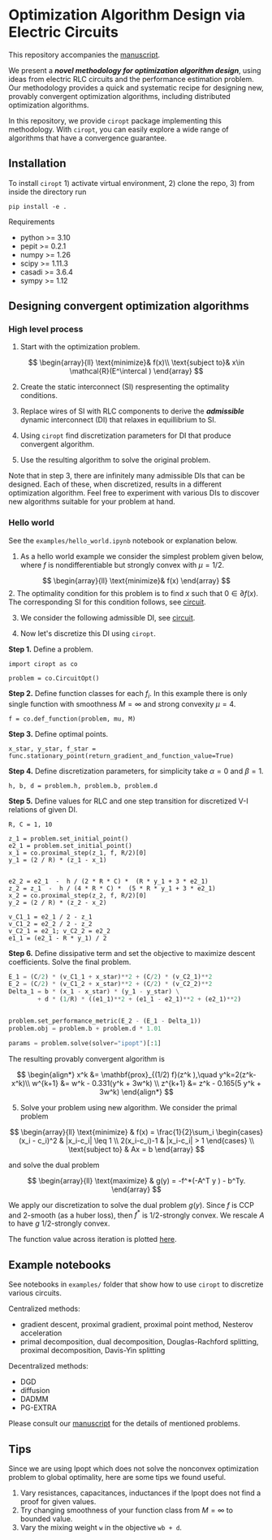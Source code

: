

# Optimization Algorithm Design via Electric Circuits
 
This repository accompanies the [manuscript](XXX).

We present a ***novel methodology for optimization algorithm design***, 
using ideas from electric RLC circuits and the performance estimation problem. 
Our methodology provides a quick and systematic recipe for designing new, provably convergent optimization algorithms, including distributed optimization algorithms. 

In this repository, we provide `ciropt` package implementing this methodology.
With `ciropt`, you can easily explore a wide range of algorithms that have a convergence guarantee.
 

## Installation
To install `ciropt` 1) activate virtual environment, 2) clone the repo, 3) from inside the directory run 
```python3
pip install -e .
```
Requirements
* python >= 3.10
* pepit >= 0.2.1
* numpy >= 1.26
* scipy >= 1.11.3
* casadi >= 3.6.4
* sympy >= 1.12


## Designing convergent optimization algorithms 

### High level process
1. Start with the optimization problem. 

$$
\begin{array}{ll}
\text{minimize}& f(x)\\
\text{subject to}& x\in \mathcal{R}(E^\intercal )
\end{array}
$$

2. Create the static interconnect (SI) respresenting the optimality conditions.

3. Replace wires of SI with RLC components to derive the ***admissible*** dynamic interconnect (DI) that relaxes in equillibrium to SI.

4. Using `ciropt` find discretization parameters for DI that produce convergent algorithm.

5. Use the resulting algorithm to solve the original problem. 

Note that in step 3, there are infinitely many admissible DIs that can be designed. 
Each of these, when discretized, results in a different optimization algorithm. 
Feel free to experiment with various DIs to discover new algorithms suitable for your problem at hand.


### Hello world
See the `examples/hello_world.ipynb` notebook or explanation below.

1. As a hello world example we consider the simplest problem given below, where $f$
is nondifferentiable but strongly convex with $\mu=1/2$.

$$
\begin{array}{ll}
\text{minimize}& f(x)
\end{array}
$$
2. The optimality condition for this problem is to find $x$ such that
$0 \in \partial f(x)$. The corresponding SI for this condition follows, see
[circuit](./examples/figures/hello_world_si.pdf).

3. We consider the following admissible DI, see 
[circuit](./examples/figures/hello_world_di.pdf).

4. Now let's discretize this DI using `ciropt`.


**Step 1.** Define a problem.
```python3
import ciropt as co

problem = co.CircuitOpt()
```

**Step 2.** Define function classes for each $f_i$. In this example there is only single function with smoothness $M=\infty$ and strong convexity $\mu=4$.
```python3
f = co.def_function(problem, mu, M)
```

**Step 3.** Define optimal points.
```python3
x_star, y_star, f_star = func.stationary_point(return_gradient_and_function_value=True)
```

**Step 4.** Define discretization parameters, for simplicity take $\alpha=0$ and $\beta=1$.
```python3
h, b, d = problem.h, problem.b, problem.d
```

**Step 5.** Define values for RLC and one step transition for discretized V-I relations
of given DI.
```python3
R, C = 1, 10

z_1 = problem.set_initial_point()
e2_1 = problem.set_initial_point()
x_1 = co.proximal_step(z_1, f, R/2)[0]
y_1 = (2 / R) * (z_1 - x_1)


e2_2 = e2_1  -  h / (2 * R * C) *  (R * y_1 + 3 * e2_1)  
z_2 = z_1  -  h / (4 * R * C) *  (5 * R * y_1 + 3 * e2_1)
x_2 = co.proximal_step(z_2, f, R/2)[0]
y_2 = (2 / R) * (z_2 - x_2)

v_C1_1 = e2_1 / 2 - z_1
v_C1_2 = e2_2 / 2 - z_2
v_C2_1 = e2_1; v_C2_2 = e2_2 
e1_1 = (e2_1 - R * y_1) / 2
```

**Step 6.** Define dissipative term and set the objective to maximize descent coefficients.
Solve the final problem.

```python
E_1 = (C/2) * (v_C1_1 + x_star)**2 + (C/2) * (v_C2_1)**2
E_2 = (C/2) * (v_C1_2 + x_star)**2 + (C/2) * (v_C2_2)**2
Delta_1 = b * (x_1 - x_star) * (y_1 - y_star) \
        + d * (1/R) * ((e1_1)**2 + (e1_1 - e2_1)**2 + (e2_1)**2)


problem.set_performance_metric(E_2 - (E_1 - Delta_1))
problem.obj = problem.b + problem.d * 1.01

params = problem.solve(solver="ipopt")[:1]
``` 

The resulting provably convergent algorithm is 

$$
\begin{align*}
x^k &= \mathbf{prox}_{(1/2) f}(z^k ),\quad  y^k=2(z^k-x^k)\\
w^{k+1} &= w^k - 0.331(y^k + 3w^k) \\
z^{k+1} &= z^k - 0.165(5 y^k + 3w^k)
\end{align*}
$$

5. Solve your problem using new algorithm. 
We consider the primal problem

$$
\begin{array}{ll}
\text{minimize} & f(x) = \frac{1}{2}\sum_i
\begin{cases}
(x_i - c_i)^2 & |x_i-c_i| \leq 1 \\
2(x_i-c_i)-1 & |x_i-c_i| > 1
\end{cases} \\
\text{subject to} & Ax = b
\end{array}
$$

and solve the dual problem

$$
\begin{array}{ll}
\text{maximize} & g(y) = -f^*(-A^T y ) - b^Ty.
\end{array}
$$

We apply our discretization to solve the dual problem $g(y)$.
Since $f$ is CCP and $2$-smooth (as a huber loss), then $f^*$ is $1/2$-strongly convex. We rescale $A$ to have $g$ $1/2$-strongly convex.


The function value across iteration is plotted [here](./examples/figures/simple_hello_wrld.pdf).

## Example notebooks
See notebooks in `examples/` folder
that show how to use `ciropt` to discretize various circuits.

Centralized methods:
* gradient descent, proximal gradient, proximal point method, Nesterov acceleration
* primal decomposition, dual decomposition, Douglas-Rachford splitting, proximal decomposition, Davis-Yin splitting         

Decentralized methods: 
* DGD
* diffusion 
* DADMM
* PG-EXTRA

Please consult our [manuscript](XXX) for the details of mentioned problems. 


## Tips
Since we are using Ipopt which does not solve the nonconvex optimization problem to global optimality, here are some tips we found useful.
1. Vary resistances, capacitances, inductances if the Ipopt does not find a proof for given values. 
2. Try changing smoothness of your function class from $M=\infty$ to bounded value.
3. Vary the mixing weight `w` in the objective `wb + d`.